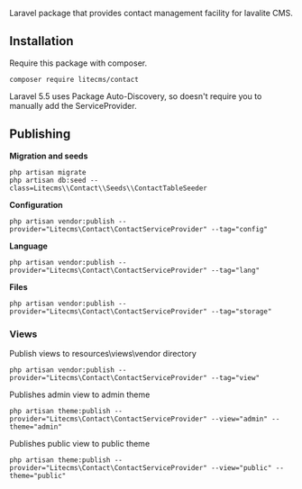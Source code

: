 Laravel package that provides contact management facility for lavalite CMS.

## Installation

Require this package with composer. 

    composer require litecms/contact

Laravel 5.5 uses Package Auto-Discovery, so doesn't require you to manually add the ServiceProvider.


## Publishing

**Migration and seeds**

    php artisan migrate
    php artisan db:seed --class=Litecms\\Contact\\Seeds\\ContactTableSeeder

**Configuration**

    php artisan vendor:publish --provider="Litecms\Contact\ContactServiceProvider" --tag="config"

**Language**

    php artisan vendor:publish --provider="Litecms\Contact\ContactServiceProvider" --tag="lang"

**Files**

    php artisan vendor:publish --provider="Litecms\Contact\ContactServiceProvider" --tag="storage"

### Views

Publish views to resources\views\vendor directory

    php artisan vendor:publish --provider="Litecms\Contact\ContactServiceProvider" --tag="view"

Publishes admin view to admin theme

    php artisan theme:publish --provider="Litecms\Contact\ContactServiceProvider" --view="admin" --theme="admin"

Publishes public view to public theme

    php artisan theme:publish --provider="Litecms\Contact\ContactServiceProvider" --view="public" --theme="public"
